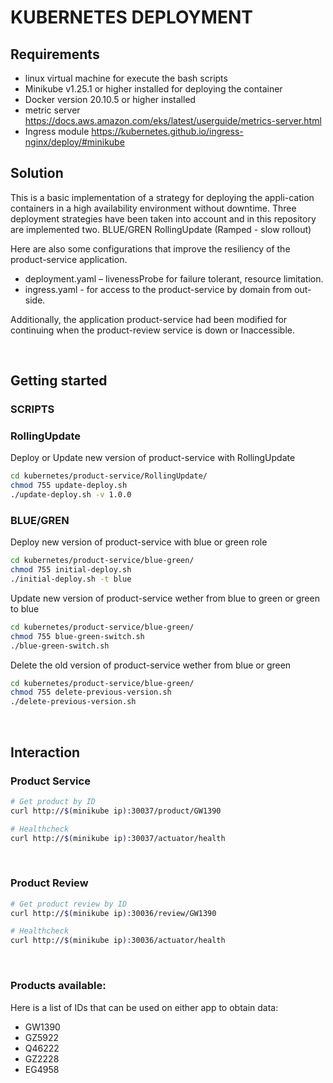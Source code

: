 # KUBERNETES DEPLOYMENT

## Requirements
- linux virtual machine for execute the bash scripts
- Minikube v1.25.1 or higher installed for deploying the container
- Docker version 20.10.5 or higher installed
- metric server https://docs.aws.amazon.com/eks/latest/userguide/metrics-server.html
- Ingress module https://kubernetes.github.io/ingress-nginx/deploy/#minikube
&nbsp;

## Solution

This is a basic implementation of a strategy for deploying the appli-cation containers in a high availability environment without downtime.
Three deployment strategies have been taken into account and in this repository are implemented two.
BLUE/GREN
RollingUpdate (Ramped - slow rollout)

Here are also some configurations that improve the resiliency of the product-service application.
- deployment.yaml – livenessProbe for failure tolerant, resource limitation.
- ingress.yaml - for access to the product-service by domain from out-side.


Additionally, the application product-service had been modified for continuing when the product-review service is down or Inaccessible.

&nbsp;

## Getting started
### SCRIPTS
### RollingUpdate 
Deploy or Update new version of product-service with RollingUpdate
```bash
cd kubernetes/product-service/RollingUpdate/
chmod 755 update-deploy.sh
./update-deploy.sh -v 1.0.0
```
### BLUE/GREN 
Deploy new version of product-service with blue or green role
```bash
cd kubernetes/product-service/blue-green/
chmod 755 initial-deploy.sh
./initial-deploy.sh -t blue
```
Update new version of product-service wether from blue to green or green to blue
```bash
cd kubernetes/product-service/blue-green/
chmod 755 blue-green-switch.sh
./blue-green-switch.sh
```
Delete the old version of product-service wether from blue or green
```bash
cd kubernetes/product-service/blue-green/
chmod 755 delete-previous-version.sh
./delete-previous-version.sh
```

&nbsp;

## Interaction
### Product Service
```bash
# Get product by ID
curl http://$(minikube ip):30037/product/GW1390

# Healthcheck
curl http://$(minikube ip):30037/actuator/health
```
&nbsp;
### Product Review
```bash
# Get product review by ID
curl http://$(minikube ip):30036/review/GW1390

# Healthcheck
curl http://$(minikube ip):30036/actuator/health
```
&nbsp;
### Products available:
Here is a list of IDs that can be used on either app to obtain data:
 - GW1390
 - GZ5922
 - Q46222
 - GZ2228
 - EG4958

&nbsp;
